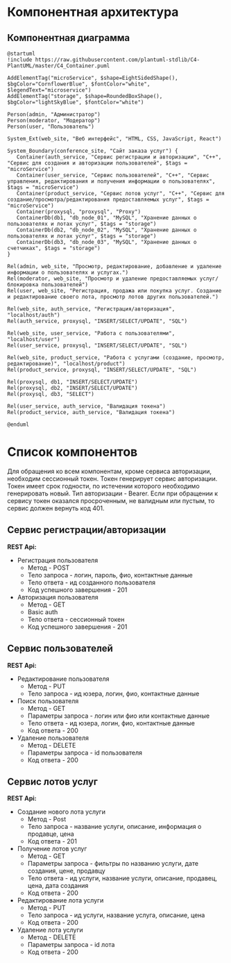 # Компонентная архитектура

## Компонентная диаграмма
```plantuml
@startuml
!include https://raw.githubusercontent.com/plantuml-stdlib/C4-PlantUML/master/C4_Container.puml

AddElementTag("microService", $shape=EightSidedShape(), $bgColor="CornflowerBlue", $fontColor="white", $legendText="microservice")
AddElementTag("storage", $shape=RoundedBoxShape(), $bgColor="lightSkyBlue", $fontColor="white")

Person(admin, "Администратор")
Person(moderator, "Модератор")
Person(user, "Пользователь")

System_Ext(web_site, "Веб интерфейс", "HTML, CSS, JavaScript, React")

System_Boundary(conference_site, "Сайт заказа услуг") {
   Container(auth_service, "Сервис регистрации и авторизации", "C++", "Сервис для создания и авторизации пользователей", $tags = "microService")
   Container(user_service, "Сервис пользователей", "C++", "Сервис управления, редактирования и получения информации о пользователях", $tags = "microService")    
   Container(product_service, "Сервис лотов услуг", "C++", "Сервис для создание/просмотра/редактирования предоставляемых услуг", $tags = "microService")
   Container(proxysql, "proxysql", "Proxy")
   ContainerDb(db1, "db_node_01", "MySQL", "Хранение данных о пользователях и лотах услуг", $tags = "storage")
   ContainerDb(db2, "db_node_02", "MySQL", "Хранение данных о пользователях и лотах услуг", $tags = "storage")
   ContainerDb(db3, "db_node_03", "MySQL", "Хранение данных о счетчиках", $tags = "storage")
}

Rel(admin, web_site, "Просмотр, редактирование, добавление и удаление информации о пользователях и услугах.")
Rel(moderator, web_site, "Просмотр и удаление предоставляемых услуг/ блокировка пользователей")
Rel(user, web_site, "Регистрация, продажа или покупка услуг. Создание и редактирование своего лота, просмотр лотов других пользователей.")

Rel(web_site, auth_service, "Регистрация/авторизация", "localhost/auth")
Rel(auth_service, proxysql, "INSERT/SELECT/UPDATE", "SQL")

Rel(web_site, user_service, "Работа с пользователями", "localhost/user")
Rel(user_service, proxysql, "INSERT/SELECT/UPDATE", "SQL")

Rel(web_site, product_service, "Работа с услугами (создание, просмотр, редактирование)", "localhost/product")
Rel(product_service, proxysql, "INSERT/SELECT/UPDATE", "SQL")

Rel(proxysql, db1, "INSERT/SELECT/UPDATE")
Rel(proxysql, db2, "INSERT/SELECT/UPDATE")
Rel(proxysql, db3, "SELECT")

Rel(user_service, auth_service, "Валидация токена")
Rel(product_service, auth_service, "Валидация токена")

@enduml
```

# Список компонентов

Для обращения ко всем компонентам, кроме сервиса авторизации, необходим сессионный токен. Токен генерирует сервис авторизации. Токен имеет срок годности, по истечении которого необходимо генерировать новый. Тип авторизации - Bearer.
Если при обращении к сервису токен оказался просроченным, не валидным или пустым, то сервис должен вернуть код 401.

## Сервис регистрации/авторизации
**REST Api:**
- Регистрация пользователя
   - Метод - POST
   - Тело запроса - логин, пароль, фио, контактные данные
   - Тело ответа - ид созданного пользователя
   - Код успешного завершения - 201
- Авторизация пользователя
   - Метод - GET
   - Basic auth
   - Тело ответа - сессионный токен
   - Код успешного завершения - 201

## Сервис пользователей
**REST Api:**
- Редактирование пользователя
   - Метод - PUT
   - Тело запроса - ид юзера, логин, фио, контактные данные
- Поиск пользователя
   - Метод - GET
   - Параметры запроса - логин или фио или контактные данные
   - Тело ответа - ид юзера, логин, фио, контактные данные
   - Код ответа - 200
- Удаление пользователя
   - Метод - DELETE
   - Параметры запроса - id пользователя
   - Код ответа - 200

## Сервиc лотов услуг
**REST Api:**
- Создание нового лота услуги
   - Метод - Post
   - Тело запроса - название услуги, описание, информация о продавце, цена
   - Код ответа - 201
- Получение лотов услуг
   - Метод - GET
   - Параметры запроса - фильтры по названию услуги, дате создания, цене, продавцу
   - Тело ответа - ид услуги, название услуги, описание, продавец, цена, дата создания
   - Код ответа - 200
- Редактирование лота услуги
   - Метод - PUT
   - Тело запроса - ид услуги, название услуга, описание, цена
   - Код ответа - 200
- Удаление лота услуги
   - Метод - DELETE
   - Параметры запроса - id лота
   - Код ответа - 200